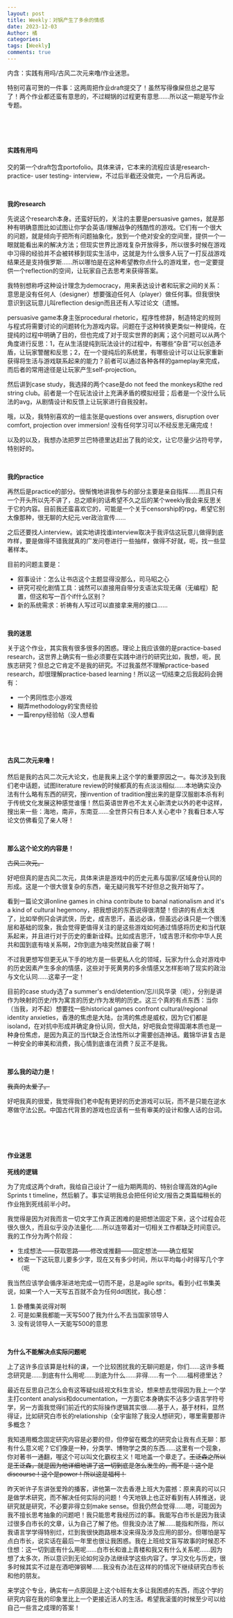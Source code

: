 ```yaml
---
layout: post
title: Weekly：对锅产生了多余的情感
date: 2023-12-03
Author: 橘
categories: 
tags: [Weekly]
comments: true
---
```



内含：实践有用吗/古风二次元来噜/作业迷思。

<!-- more -->









特别可喜可贺的一件事：这两周把作业draft提交了！虽然写得像屎但总之是写了！两个作业都还蛮有意思的，不过糊锅的过程更有意思……所以这一期是写作业专题。




<br><br><br>




#### 实践有用吗

交的第一个draft包含portofolio。具体来讲，它本来的流程应该是research- practice- user testing- interview，不过后半截还没做完，一个月后再说。

<br>

**我的research**

先说这个research本身。还蛮好玩的，关注的主要是persuasive games，就是那种有明确意图比如试图让你学会英语/理解战争的残酷性的游戏。它们有一个很大的问题，就是倾向于把所有问题抽象化，放到一个绝对安全的空间里，提供一个一眼就能看出来的解决方法；但现实世界比游戏复杂开放得多，所以很多时候在游戏中习得的经验并不会被转移到现实生活中，这就是为什么很多人玩了一打反战游戏结果还是支持俄罗斯……所以哪怕是在这种希望教你点什么的游戏里，也一定要提供一个reflection的空间，让玩家自己去思考来获得答案。

我特别想称呼这种设计理念为democracy，用来表达设计者和玩家之间的关系：意思是没有任何人（designer）想要强迫任何人（player）做任何事。但我很快意识到这玩意儿叫reflection design而且还有人写过论文（遗憾。

persuasive game本身主张procedural rhetoric，程序性修辞，制造特定的规则与程式将需要讨论的问题转化为游戏内容。问题在于这种转换更类似一种提纯，在提纯的过程中明确了目的，但也完成了对于现实世界的剥离；这个问题可以从两个角度进行反思：1，在从生活提纯到玩法设计的过程中，有哪些“杂音”可以创造矛盾，让玩家警醒和反思；2，在一个提纯后的系统里，有哪些设计可以让玩家重新获得将生活与游戏联系起来的能力？前者可以通过各种各样的gameplay来完成，而后者的常用途径是让玩家产生self-projection。

然后讲到case study，我选择的两个case是do not feed the monkeys和the red string club。前者是一个在玩法设计上充满矛盾的模拟经营；后者是一个没什么玩法的avg，从剧情设计和反馈上让玩家进行自我投射。

哦，以及，我特别喜欢的一组主张是questions over answers, disruption over comfort, projection over immersion! 没有任何学习可以不经反思无痛完成！

以及的以及，我想办法把罗兰巴特德里达赶出了我的论文，让它尽量少沾符号学，特别好的。

<br>

**我的practice**

再然后是practice的部分。很惭愧地讲我参与的部分主要是亲自指挥……而且只有一个开头所以先不讲了，总之顺利的话希望不久之后的某个weekly我会来反思关于它的内容。目前我还蛮喜欢它的，可能是一个关于censorship的rpg，希望它别太像那种，很无聊的大纪元.ver政治宣传……

之后还要找人interview。诚实地讲找谁interview取决于我评估这玩意儿做得到底咋样，要是做得不错我就真的广发问卷进行一些抽样，做得不好就，呃，找一些显著样本。

目前的问题主要是：

- 叙事设计：怎么让书店这个主题显得没那么，司马昭之心
- 研究可视化剧情工具：诚然可以直接用自带分支语法实现无痛（无编程）配置，但这和写一百个if什么区别？
- 新的系统需求：祈祷有人写过可以直接拿来用的接口……

<br>

**我的迷思**

关于这个作业，其实我有很多很多的困惑。理论上我应该做的是practice-based research，这世界上确实有一些必须要在实践中进行的研究比如，我想，呃，民族志研究？但总之它肯定不是我的研究。不过我虽然不理解practice-based research，却很理解practice-based learning！所以这一切结束之后我起码会拥有：

- 一个男同性恋小游戏
- 糊弄methodology的宝贵经验
- 一篇renpy经验帖（没人想看

<br><br><br>



#### 古风二次元来噜！

然后是我的古风二次元大论文，也是我来上这个学的重要原因之一。每次涉及到我们老中话题，试图literature review的时候都真的有点淡淡相似……本地确实没办法有什么略有东西的研究，搜invention of tradition搜出来的是穿汉服剧本杀有利于传统文化发展这种感觉谁懂！然后英语世界也不太关心新清史以外的老中这样，搜出来一些：海地，南非，东南亚……全世界只有日本人关心老中？我看日本人写论文仿佛看见了亲人呀！

<br>

**那么这个论文的内容是！**

~~古风二次元。~~

好吧但真的是古风二次元，具体来讲是游戏中的历史元素与国家/区域身份认同的形成。这是一个很大很复杂的东西，毫无疑问我写不好但总之我开始写了。

看到一篇论文讲online games in china contribute to banal nationalism and it's a kind of cultural hegemony，把我想说的东西说得很清楚！但讲的有点太浅了，比如举例只会讲武侠，历史，成吉思汗，虽远必诛，但虽远必诛只是一个很浅层和基础的现象，我会觉得更值得关注的是这些游戏如何通过情感将历史和当代联系起来，并且进行对于历史的重新诠释。比如成吉思汗，1成吉思汗和你中华人民共和国到底有啥关系啊，2你到底为啥突然就自豪了啊！

不过我更想写但更无从下手的地方是一些更私人化的领域，玩家为什么会对游戏中的历史因素产生多余的情感，这些对于死黄男的多余情感又怎样影响了现实的政治与文化认同……这辈子一定！

目前的case study选了a summer's end/detention/忘川风华录（呃），分别是讲作为映射的历史/作为寓言的历史/作为发明的历史。这三个真的有点东西：当你（当我，对不起）想要找一些historical games confront cultural/regional identity anxieties，香港的焦虑是大陆，台湾的焦虑是威权，因为它们都是isoland，在对抗中形成并确定身份认同，但大陆，好吧我会觉得国潮本质也是一种身份焦虑，是因为真正的当代缺乏合法性所以才需要创造神话。戴锦华讲复古是一种安全的审美和消费，我心情到底谁在消费？反正不是我。

<br>

**那么我的动力是！**

~~我真的太爱了。~~

好吧我真的很爱，我觉得我们老中配有更好的历史游戏可以玩，而不是只能在逆水寒做守法公民。中国古代背景的游戏也应该有一些有审美的设计和像人话的台词。

<br><br><br>

#### 作业迷思

**死线的逻辑**

为了完成这两个draft，我给自己设计了一组为期两周的、特别合理高效的Agile Sprints t timeline，然后躺了。事实证明我总会把任何论文/报告之类篇幅稍长的作业拖到死线前半小时。

我觉得是因为对我而言一切文字工作真正困难的是把想法固定下来，这个过程会花很久很久，而且似乎没办法量化……所以连带着对一切相关工作都缺乏时间意识。我的工作分为两个阶段：

- 生成想法——获取思路——修改或推翻——固定想法——确立框架
- 检查一下这玩意儿要多少字，现在又有多少时间，所以平均每小时得写几个字（呃

我当然应该学会循序渐进地完成一切而不是，总是agile sprits。看到小红书集美说，如果一个人一天写五百就不会为任何ddl困扰，我心想：

1. 卧槽集美说得对啊
2. 可是如果我都能一天写500了我为什么不去当国家领导人
3. 没有说领导人一天能写500的意思

<br>



**为什么不能解决点实际问题呢**

上了这许多应该算是社科的课，一个比较困扰我的无聊问题是，你们……这许多概念研究是……到底有什么用呢……到底为什么……非得……有一个……福柯德里达？

最近在反思自己怎么会有这等疑似歧视文科生言论，想来想去觉得因为我上一个学主打content analysis和documentation，一方面它本身确实不沾多少语言学符号学，另一方面我觉得们前近代的实际操作逻辑其实很……基于人，基于材料，显然得证，比如研究白市长的relationship（全宇宙除了我没人想研究），哪里需要那许多概念？

我知道用概念固定研究内容是必要的但，但停留在概念的研究会让我有点无聊：那有什么意义呢？它们像是一种，分类学、博物学之类的东西……这里有一个现象，你对著书一通翻，喔这个可以叫文化霸权主义！哐地盖一个章走了。~~王泛森之所以是王泛森，就是因为他详细地讲了这一切到底是怎么发生的，而不是：这个是discourse！这个是power！所以这是福柯！~~

昨天听许子东讲张爱玲的播客，讲他第一次去香港上班大为震撼：原来真的可以只是做学术研究，而不解决任何实际的问题！今天地铁上也正好看到有人转推送，说研究就是研究，不必要非得立刻make sense。但我仍然会觉得……嗯，可能因为我不擅长思考抽象的问题吧！我只能思考我经历过的事。我能写白市长是因为我读过很多白市长的文章，认为自己了解了他。但我没办法了解……能指和所指，所以我语言学学得特别烂，烂到我很快跑路根本没来得及涉及应用的部分。但哪怕是写点白市长，说实话在最后一年里也很让我困惑。我在上班给文盲写故事的时候忍不住想：这一切到底有什么用呢……白市长和谁上青楼和我又有什么关系呢……因为想了太多次，所以意识到无论如何没办法继续学这些内容了。学习文化与历史，很多时候其实不过是在酒吧弹钢琴……我没有办法在这样的的情况下继续研究白市长和他的朋友。

来学这个专业，确实有一点原因是上这个b班有太多让我困惑的东西，而这个学的研究内容在我的印象里比上一个更接近活人的生活。希望我滚蛋的时候至少可以给自己一些言之成理的答案！














